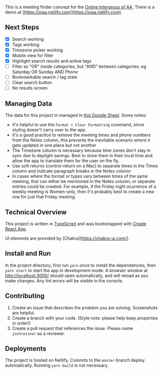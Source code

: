 This is a meeting finder concept for the [Online Intergroup of AA](http://aa-intergroup.org/). There is a demo at [https://oiaa.netlify.com](https://oiaa.netlify.com).

## Next Steps

- [x] Search working
- [x] Tags working
- [x] Timezone picker working
- [x] Mobile view for filter
- [x] Highlight search results and active tags
- [ ] Filter as "OR" _inside_ categories, but "AND" _between_ categories; eg Saturday OR Sunday AND Phone
- [ ] Bookmarkable search / tag state
- [ ] Clear search button
- [ ] No results screen

## Managing Data

The data for this project in managed in [this Google Sheet](https://docs.google.com/spreadsheets/d/1UwTJNdzpGHKL8Vuig37SBk_pYKlA9xJgjjfOGyAeD_4/edit#gid=0). Some notes:

- It's helpful to use the `Format > Clear Formatting` command, since styling doesn't carry over to the app.
- It's a good practice to remove the meeting times and phone numbers from the Notes column, this prevents the inevitable scenario where it gets updated in one place but not another
- The Timezone column is necessary because time zones don't stay in sync due to daylight savings. Best to store them in their local time and allow the app to translate them for the user on the fly.
- Use soft returns (control-return on a Mac) to separate times in the Times column and indicate paragraph breaks in the Notes column
- In cases where the format or types vary between times of the same meeting, that can either be mentioned in the Notes column, or separate entries could be created. For example, if the Friday night ocurrence of a weekly meeting is Women-only, then it's probably best to create a new row for just that Friday meeting.

## Technical Overview

This project is written in [TypeScript](https://www.typescriptlang.org/) and was bootstrapped with [Create React App](https://github.com/facebook/create-react-app).

UI elements are provided by [Chakra][https://chakra-ui.com/].

## Install and Run

In the project directory, first run `yarn` once to install the dependencies, then `yarn start` to start the app in development mode. A browser window at [http://localhost:3000/](http://localhost:3000/) should open automatically, and will reload as you make changes. Any lint errors will be visible in the console.

## Contributing

1. Create an issue that describes the problem you are solving. Screenshots are helpful.
1. Create a branch with your code. (Style note: please help keep properties in order!)
1. Create a pull request that references the issue. Please name `joshreisner` as a reviewer.

## Deployments

The project is hosted on Netlify. Commits to the `master` branch deploy automatically. Running `yarn build` is not necessary.
